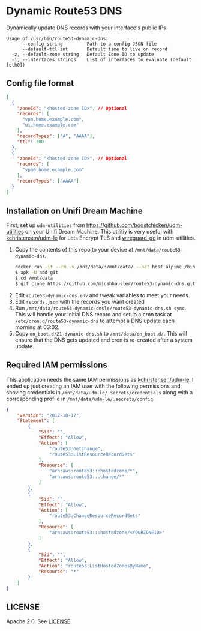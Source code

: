 # Dynamic Route53 DNS

Dynamically update DNS records with your interface's public IPs

```
Usage of /usr/bin/route53-dynamic-dns:
      --config string         Path to a config JSON file
      --default-ttl int       Default time to live on record
  -z, --default-zone string   Default Zone ID to update
  -i, --interfaces strings    List of interfaces to evaluate (default [eth0])
```

## Config file format

```json
[
  {
    "zoneId": "<hosted zone ID>", // Optional
    "records": [
      "vpn.home.example.com",
      "ui.home.example.com"
    ],
    "recordTypes": ["A", "AAAA"],
    "ttl": 300
  },
  {
    "zoneId": "<hosted zone ID>", // Optional
    "records": [
      "vpn6.home.example.com"
    ],
    "recordTypes": ["AAAA"]
  }
]
```

## Installation on Unifi Dream Machine

First, set up `udm-utilities` from https://github.com/boostchicken/udm-utilities on your Unifi Dream Machine. This utilitiy is very useful with [kchristensen/udm-le](https://github.com/kchristensen/udm-le/) for Lets Encrypt TLS and [wireguard-go](https://github.com/boostchicken/udm-utilities/tree/master/wireguard-go) in udm-utilities.

1. Copy the contents of this repo to your device at `/mnt/data/route53-dynamic-dns`.
   ```sh
   docker run -it --rm -v /mnt/data/:/mnt/data/ --net host alpine /bin/sh
   $ apk -U add git
   $ cd /mnt/data
   $ git clone https://github.com/micahhausler/route53-dynamic-dns.git
   ```
2. Edit `route53-dynamic-dns.env` and tweak variables to meet your needs.
3. Edit `records.json` with the records you want created
4. Run `/mnt/data/route53-dynamic-dnsle/route53-dynamic-dns.sh sync`.
   This will handle your initial DNS record and setup a cron task at `/etc/cron.d/route53-dynamic-dns` to attempt a DNS update each morning at 03:02.
5. Copy `on_boot.d/21-dynamic-dns.sh` to `/mnt/data/on_boot.d/`.
   This will ensure that the DNS gets updated and cron is re-created after a system update.

## Required IAM permissions

This application needs the same IAM permissions as [kchristensen/udm-le](https://github.com/kchristensen/udm-le/).
I ended up just creating an IAM user with the following permissions and shoving credentials in `/mnt/data/udm-le/.secrets/credentials` along with a corresponding profile in `/mnt/data/udm-le/.secrets/config`

```json
{
    "Version": "2012-10-17",
    "Statement": [
        {
            "Sid": "",
            "Effect": "Allow",
            "Action": [
                "route53:GetChange",
                "route53:ListResourceRecordSets"
            ],
            "Resource": [
                "arn:aws:route53:::hostedzone/*",
                "arn:aws:route53:::change/*"
            ]
        },
        {
            "Sid": "",
            "Effect": "Allow",
            "Action": [
                "route53:ChangeResourceRecordSets"
            ],
            "Resource": [
                "arn:aws:route53:::hostedzone/<YOURZONEID>"
            ]
        },
        {
            "Sid": "",
            "Effect": "Allow",
            "Action": "route53:ListHostedZonesByName",
            "Resource": "*"
        }
    ]
}
```

## LICENSE

Apache 2.0. See [LICENSE](LICENSE)
